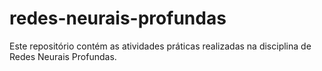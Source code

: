 # redes-neurais-profundas
Este repositório contém as atividades práticas realizadas na disciplina de Redes Neurais Profundas.
